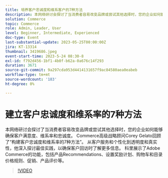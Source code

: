 ```yaml
---
title: 培养客户忠诚度和维系客户的7种方法
description: 本网络研讨会探讨了当消费者容易改变品牌或尝试其他选择时，您的企业如何能够确保客户满意度、维系率和忠诚度。 Commerce高级战略顾问Corey Gelato回顾了“构建客户忠诚度和维系率的7种方法”。 从客户服务和个性化到透明度和真实性，他深入探讨最佳实践，以确保客户回访时了解更多信息。 科里展示了Adobe Commerce的功能，包括产品Recommendations、设置奖励计划、购物车和目录价格规则、促销、产品评价等。
solution: Commerce
topic: Commerce
role: Admin, Leader, User
level: Beginner, Intermediate, Experienced
doc-type: Event
last-substantial-update: 2023-05-25T00:00:00Z
jira: KT-13314
thumbnail: 3419686.jpeg
event-start-time: 2023-5-24 08:30-8
exl-id: f792d456-1bf1-4b0f-b62a-0a676c14f293
duration: 3671
source-git-commit: 9a297cda953d4414131657f9ac84580aea0eabeb
workflow-type: tm+mt
source-wordcount: '183'
ht-degree: 0%

---
```


# 建立客户忠诚度和维系率的7种方法

本网络研讨会探讨了当消费者容易改变品牌或尝试其他选择时，您的企业如何能够确保客户满意度、维系率和忠诚度。 Commerce高级战略顾问Corey Gelato回顾了“构建客户忠诚度和维系率的7种方法”。 从客户服务和个性化到透明度和真实性，他深入探讨最佳实践，以确保客户回访时了解更多信息。 科里展示了Adobe Commerce的功能，包括产品Recommendations、设置奖励计划、购物车和目录价格规则、促销、产品评价等。

>[!VIDEO](https://video.tv.adobe.com/v/3419686/?learn=on)
